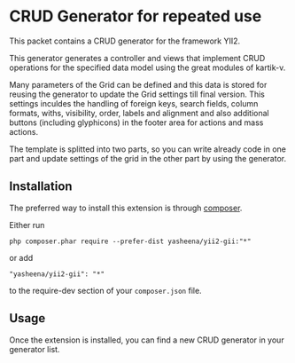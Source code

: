 CRUD Generator for repeated use
===============================

This packet contains a CRUD generator for the framework YII2.

This generator generates a controller and views that implement CRUD operations for the specified data model using the great modules of kartik-v.

Many parameters of the Grid can be defined and this data is stored for reusing the generator to update the Grid settings till final version. This settings inculdes the handling of foreign keys, search fields, column formats, withs, visibility, order, labels and alignment and also additional	buttons (including glyphicons) in the footer area for actions and mass actions.

The template is splitted into two parts, so you can write already code in one part and update settings of the grid in the other part by using the generator.
        	
Installation
------------

The preferred way to install this extension is through [composer](http://getcomposer.org/download/).

Either run

```
php composer.phar require --prefer-dist yasheena/yii2-gii:"*"
```

or add

```
"yasheena/yii2-gii": "*"
```

to the require-dev section of your `composer.json` file.


Usage
-----

Once the extension is installed, you can find a new CRUD generator in your generator list.
